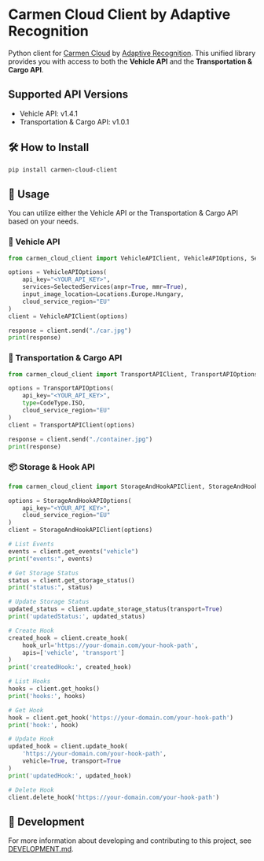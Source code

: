 # Carmen Cloud Client by Adaptive Recognition

Python client for [Carmen Cloud](https://carmencloud.com/) by [Adaptive Recognition](https://adaptiverecognition.com/). This unified library provides you with access to both the **Vehicle API** and the **Transportation & Cargo API**.

## Supported API Versions

- Vehicle API: v1.4.1
- Transportation & Cargo API: v1.0.1

## 🛠️ How to Install

```sh
pip install carmen-cloud-client
```

## 🚀 Usage

You can utilize either the Vehicle API or the Transportation & Cargo API based on your needs.

### 🚗 Vehicle API

```python
from carmen_cloud_client import VehicleAPIClient, VehicleAPIOptions, SelectedServices, Locations

options = VehicleAPIOptions(
    api_key="<YOUR_API_KEY>",
    services=SelectedServices(anpr=True, mmr=True),
    input_image_location=Locations.Europe.Hungary,
    cloud_service_region="EU"
)
client = VehicleAPIClient(options)

response = client.send("./car.jpg")
print(response)
```

### 🚚 Transportation & Cargo API

```python
from carmen_cloud_client import TransportAPIClient, TransportAPIOptions, CodeType

options = TransportAPIOptions(
    api_key="<YOUR_API_KEY>",
    type=CodeType.ISO,
    cloud_service_region="EU"
)
client = TransportAPIClient(options)

response = client.send("./container.jpg")
print(response)
```

### 📦 Storage & Hook API

```python
from carmen_cloud_client import StorageAndHookAPIClient, StorageAndHookAPIOptions

options = StorageAndHookAPIOptions(
    api_key="<YOUR_API_KEY>",
    cloud_service_region="EU"
)
client = StorageAndHookAPIClient(options)

# List Events
events = client.get_events("vehicle")
print("events:", events)

# Get Storage Status
status = client.get_storage_status()
print("status:", status)

# Update Storage Status
updated_status = client.update_storage_status(transport=True)
print('updatedStatus:', updated_status)

# Create Hook
created_hook = client.create_hook(
    hook_url='https://your-domain.com/your-hook-path',
    apis=['vehicle', 'transport']
)
print('createdHook:', created_hook)

# List Hooks
hooks = client.get_hooks()
print('hooks:', hooks)

# Get Hook
hook = client.get_hook('https://your-domain.com/your-hook-path')
print('hook:', hook)

# Update Hook
updated_hook = client.update_hook(
    'https://your-domain.com/your-hook-path',
    vehicle=True, transport=True
)
print('updatedHook:', updated_hook)

# Delete Hook
client.delete_hook('https://your-domain.com/your-hook-path')
```

## 🔧 Development

For more information about developing and contributing to this project, see [DEVELOPMENT.md](DEVELOPMENT.md).
